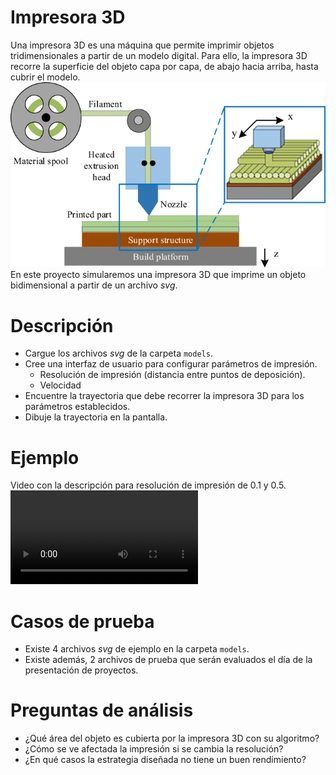 # Impresora 3D

Una impresora 3D es una máquina que permite imprimir objetos tridimensionales a partir de un modelo digital. 
Para ello, la impresora 3D recorre la superficie del objeto capa por capa, de abajo hacia arriba, hasta cubrir el modelo.
![alt text](assets/image.png)
En este proyecto simularemos una impresora 3D que imprime un objeto bidimensional a partir de un archivo *svg*.

# Descripción
* Cargue los archivos *svg* de la carpeta `models`.
* Cree una interfaz de usuario para configurar parámetros de impresión. 
    * Resolución de impresión (distancia entre puntos de deposición).
    * Velocidad
* Encuentre la trayectoria que debe recorrer la impresora 3D para los parámetros establecidos.
* Dibuje la trayectoria en la pantalla.


# Ejemplo
Video con la descripción para resolución de impresión de 0.1 y 0.5.
<video controls loop autoplay src="assets/printer3d.mp4" title="Title"></video>

# Casos de prueba
* Existe 4 archivos *svg* de ejemplo en la carpeta `models`.
* Existe además, 2 archivos de prueba que serán evaluados el día de la presentación de proyectos. 

# Preguntas de análisis
* ¿Qué área del objeto es cubierta por la impresora 3D con su algoritmo?
* ¿Cómo se ve afectada la impresión si se cambia la resolución?
* ¿En qué casos la estrategia diseñada no tiene un buen rendimiento?